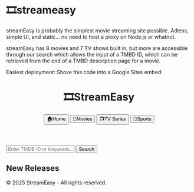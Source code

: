 # 🎞️streameasy
streamEasy is probably the simplest movie streaming site possible. 
Adless, simple UI, and static... no need to host a proxy on Node.js or whatnot.

streamEasy has 8 movies and 7 TV shows built in, but more are accessible through our search which allows the input of a TMBD ID, which can be retrieved from the end of a TMBD description page for a movie.

Easiest deployment: Shove this code into a Google Sites embed:
<!DOCTYPE html>
 <html lang="en">
 <head>
     <meta charset="UTF-8" />
     <meta name="viewport" content="width=device-width, initial-scale=1.0" />
     <title>StreamEasy</title>
     <link rel="icon" href="https://cdn.glitch.global/2a7fd730-62bc-453f-96c2-91756be0c721/Screenshot%202025-04-17%20092256.png?v=1745348155696" type="image/png" />
     <link
         href="https://fonts.googleapis.com/css2?family=Helvetica:wght@400;500&display=swap"
         rel="stylesheet"
     />
     <link rel="stylesheet" href="https://stephenbrowser.github.io/streameasy/style.css" />
 </head>
 <body>
     <header>
         <h1>🎞️StreamEasy</h1>
         <div>
             <button class="nav-button" onclick="showHomePage()">🏠Home</button>
             <button class="nav-button" onclick="showMoviesPage()">🎥Movies</button>
             <button class="nav-button" onclick="showTVShowsPage()">
                 📺TV Series
             </button>
         <button class="nav-button" onclick="showSportsPage()">
                 🏈Sports
             </button>
         </div>
     </header>
     <div class="search-bar">
         <input
             type="text"
             id="searchInput"
             placeholder="Enter TMDB ID or Keywords..."
         />
         <button onclick="performSearch()" class="blue-button">Search</button>
     </div>
     <div class="content" id="homepage-section">
         <h2>New Releases</h2>
         <div class="movie-section" id="new-releases"></div>
     </div>
     <div class="content" id="all-movies-section" style="display: none">
         <h2>All Movies</h2>
         <div class="movie-section" id="all-movies"></div>
     </div>
     <div class="content" id="all-tv-shows-section" style="display: none">
         <h2>All TV Shows</h2>
         <div class="movie-section" id="all-tv-shows"></div>
     </div>
     <div id="video-overlay" class="overlay" style="display: none">
         <div class="overlay-content">
             <div class="overlay-header">
                 <h2 id="overlay-title"></h2>
                 <button class="close-button" onclick="closeOverlay()">&times;</button>
             </div>
             <div id="tv-controls" style="display: none;">
                 <button id="toggle-episodes" class="blue-button" onclick="toggleEpisodeDropdowns()">Show Episodes</button>
                 <div id="episode-selection" style="display: none;">
                     <div class="episode-selector">
                         <label for="current-season">Season:</label>
                         <input type="number" id="current-season" min="1">
                     </div>
                     <div class="episode-selector">
                         <label for="current-episode">Episode:</label>
                         <input type="number" id="current-episode" min="1">
                     </div>
                     <button id="submit-episode" class="blue-button" onclick="updatePlayerAndTabOption()">Watch</button>
                 </div>
             </div>
             <iframe
                 id="video-player-iframe"
                 src=""
                 frameborder="0"
                 allowfullscreen
             ></iframe>
             <div class="source-selector">
                 <div style="display: flex; align-items: center; flex-wrap: wrap; gap: 10px; justify-content: center;">
                     <label for="video-source-select">Watch on:</label>
                     <select
                         id="video-source-select"
                         onchange="updatePlayerAndTabOption()"
                     >
                         <option value="">Select Source</option>
                         <option value="vidsrc">VidSrc.xyz</option>
                         <option value="embedsu">Embed.su</option>
                         <option value="vidsrccc">VidSrc.cc</option>
                         <option value="autoembed">AutoEmbed</option>
                     </select>
                     <button id="open-player-tab" class="blue-button" disabled>Open in New Tab</button>
                     <button id="open-pstream" class="blue-button" disabled>Open on PStream</button>
                     <button id="tmdb-button" class="blue-button">View on TMDB</button>
                 </div>
             </div>
         </div>
     </div>
     <div class="content" id="sports-page" style="display: none;">
         <h2>Sports</h2>
         <div id="sports-container">
             </div>
         <p style="text-align: center; margin-top: 20px;">Sports streaming powered by Streamed.su</p>
     </div>
     <footer>
         <p>&copy; 2025 StreamEasy - All rights reserved.</p>
     </footer>
     <script src="https://stephenbrowser.github.io/streameasy/script.js"></script>
 </body>
 </html>
